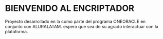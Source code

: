# BIENVENIDO AL ENCRIPTADOR

Proyecto desarrollado en la como parte del programa ONEORACLE en conjunto con ALURALATAM. 
espero que sea de su agrado interactuar con la plataforma.